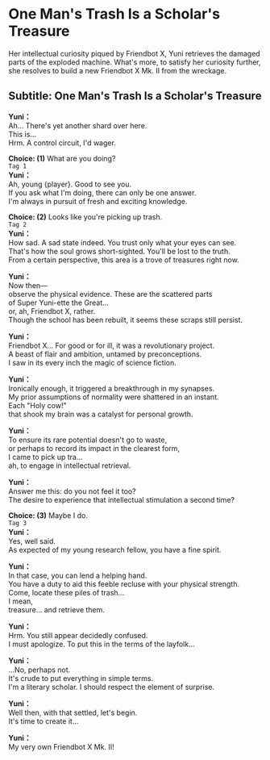 # One Man's Trash Is a Scholar's Treasure
Her intellectual curiosity piqued by Friendbot X, Yuni retrieves the damaged parts of the exploded machine. What's more, to satisfy her curiosity further, she resolves to build a new Friendbot X Mk. II from the wreckage.
  
## Subtitle: One Man's Trash Is a Scholar's Treasure
  
**Yuni：**  
Ah... There's yet another shard over here.  
This is...  
 Hrm. A control circuit, I'd wager.  
  
**Choice: (1)**  What are you doing?  
`Tag 1`  
**Yuni：**  
Ah, young {player}. Good to see you.  
If you ask what I'm doing, there can only be one answer.  
I'm always in pursuit of fresh and exciting knowledge.  
  
**Choice: (2)**  Looks like you're picking up trash.  
`Tag 2`  
**Yuni：**  
How sad. A sad state indeed. You trust only what your eyes can see.  
That's how the soul grows short-sighted. You'll be lost to the truth.  
From a certain perspective, this area is a trove of treasures right now.  
  
**Yuni：**  
Now then—  
observe the physical evidence. These are the scattered parts  
of Super Yuni-ette the Great...  
 or, ah, Friendbot X, rather.  
Though the school has been rebuilt, it seems these scraps still persist.  
  
**Yuni：**  
Friendbot X... For good or for ill, it was a revolutionary project.  
A beast of flair and ambition, untamed by preconceptions.  
I saw in its every inch the magic of science fiction.  
  
**Yuni：**  
Ironically enough, it triggered a breakthrough in my synapses.  
My prior assumptions of normality were shattered in an instant.  
Each \"Holy cow!\"  
 that shook my brain was a catalyst for personal growth.  
  
**Yuni：**  
To ensure its rare potential doesn't go to waste,  
or perhaps to record its impact in the clearest form,  
I came to pick up tra...  
 ah, to engage in intellectual retrieval.  
  
**Yuni：**  
Answer me this: do you not feel it too?  
The desire to experience that intellectual stimulation a second time?  
  
**Choice: (3)**  Maybe I do.  
`Tag 3`  
**Yuni：**  
Yes, well said.  
As expected of my young research fellow, you have a fine spirit.  
  
**Yuni：**  
In that case, you can lend a helping hand.  
You have a duty to aid this feeble recluse with your physical strength.  
Come, locate these piles of trash...  
 I mean,  
 treasure... and retrieve them.  
  
**Yuni：**  
Hrm. You still appear decidedly confused.  
I must apologize. To put this in the terms of the layfolk...  
  
**Yuni：**  
...No, perhaps not.  
It's crude to put everything in simple terms.  
I'm a literary scholar. I should respect the element of surprise.  
  
**Yuni：**  
Well then, with that settled, let's begin.  
It's time to create it...  
  
**Yuni：**  
My very own Friendbot X Mk. II!  
